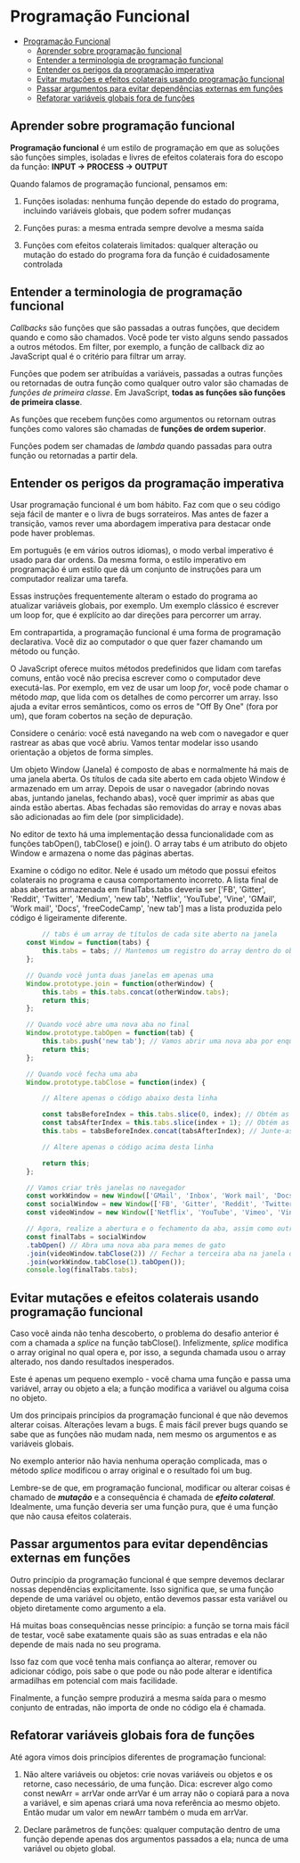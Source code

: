 # Programação Funcional

- [Programação Funcional](#programação-funcional)
  - [Aprender sobre programação funcional](#aprender-sobre-programação-funcional)
  - [Entender a terminologia de programação funcional](#entender-a-terminologia-de-programação-funcional)
  - [Entender os perigos da programação imperativa](#entender-os-perigos-da-programação-imperativa)
  - [Evitar mutações e efeitos colaterais usando programação funcional](#evitar-mutações-e-efeitos-colaterais-usando-programação-funcional)
  - [Passar argumentos para evitar dependências externas em funções](#passar-argumentos-para-evitar-dependências-externas-em-funções)
  - [Refatorar variáveis globais fora de funções](#refatorar-variáveis-globais-fora-de-funções)

## Aprender sobre programação funcional

**Programação funcional** é um estilo de programação em que as soluções são funções simples, isoladas e livres de efeitos colaterais fora do escopo da função: **INPUT -> PROCESS -> OUTPUT**

Quando falamos de programação funcional, pensamos em:

1. Funções isoladas: nenhuma função depende do estado do programa, incluindo variáveis globais, que podem sofrer mudanças

2. Funções puras: a mesma entrada sempre devolve a mesma saída

3. Funções com efeitos colaterais limitados: qualquer alteração ou mutação do estado do programa fora da função é cuidadosamente controlada

## Entender a terminologia de programação funcional

_Callbacks_ são funções que são passadas a outras funções, que decidem quando e como são chamados. Você pode ter visto alguns sendo passados a outros métodos. Em filter, por exemplo, a função de callback diz ao JavaScript qual é o critério para filtrar um array.

Funções que podem ser atribuídas a variáveis, passadas a outras funções ou retornadas de outra função como qualquer outro valor são chamadas de _funções de primeira classe_. Em JavaScript, **todas as funções são funções de primeira classe**.

As funções que recebem funções como argumentos ou retornam outras funções como valores são chamadas de **funções de ordem superior**.

Funções podem ser chamadas de _lambda_ quando passadas para outra função ou retornadas a partir dela.

## Entender os perigos da programação imperativa

Usar programação funcional é um bom hábito. Faz com que o seu código seja fácil de manter e o livra de bugs sorrateiros. Mas antes de fazer a transição, vamos rever uma abordagem imperativa para destacar onde pode haver problemas.

Em português (e em vários outros idiomas), o modo verbal imperativo é usado para dar ordens. Da mesma forma, o estilo imperativo em programação é um estilo que dá um conjunto de instruções para um computador realizar uma tarefa.

Essas instruções frequentemente alteram o estado do programa ao atualizar variáveis globais, por exemplo. Um exemplo clássico é escrever um loop for, que é explícito ao dar direções para percorrer um array.

Em contrapartida, a programação funcional é uma forma de programação declarativa. Você diz ao computador o que quer fazer chamando um método ou função.

O JavaScript oferece muitos métodos predefinidos que lidam com tarefas comuns, então você não precisa escrever como o computador deve executá-las. Por exemplo, em vez de usar um loop _for_, você pode chamar o método _map_, que lida com os detalhes de como percorrer um array. Isso ajuda a evitar erros semânticos, como os erros de "Off By One" (fora por um), que foram cobertos na seção de depuração.

Considere o cenário: você está navegando na web com o navegador e quer rastrear as abas que você abriu. Vamos tentar modelar isso usando orientação a objetos de forma simples.

Um objeto Window (Janela) é composto de abas e normalmente há mais de uma janela aberta. Os títulos de cada site aberto em cada objeto Window é armazenado em um array. Depois de usar o navegador (abrindo novas abas, juntando janelas, fechando abas), você quer imprimir as abas que ainda estão abertas. Abas fechadas são removidas do array e novas abas são adicionadas ao fim dele (por simplicidade).

No editor de texto há uma implementação dessa funcionalidade com as funções tabOpen(), tabClose() e join(). O array tabs é um atributo do objeto Window e armazena o nome das páginas abertas.

Examine o código no editor. Nele é usado um método que possui efeitos colaterais no programa e causa comportamento incorreto. A lista final de abas abertas armazenada em finalTabs.tabs deveria ser ['FB', 'Gitter', 'Reddit', 'Twitter', 'Medium', 'new tab', 'Netflix', 'YouTube', 'Vine', 'GMail', 'Work mail', 'Docs', 'freeCodeCamp', 'new tab'] mas a lista produzida pelo código é ligeiramente diferente.

```JavaScript
        // tabs é um array de títulos de cada site aberto na janela
    const Window = function(tabs) {
        this.tabs = tabs; // Mantemos um registro do array dentro do objeto
    };

    // Quando você junta duas janelas em apenas uma
    Window.prototype.join = function(otherWindow) {
        this.tabs = this.tabs.concat(otherWindow.tabs);
        return this;
    };

    // Quando você abre uma nova aba no final
    Window.prototype.tabOpen = function(tab) {
        this.tabs.push('new tab'); // Vamos abrir uma nova aba por enquanto
        return this;
    };

    // Quando você fecha uma aba
    Window.prototype.tabClose = function(index) {

        // Altere apenas o código abaixo desta linha

        const tabsBeforeIndex = this.tabs.slice(0, index); // Obtém as abas antes da aba
        const tabsAfterIndex = this.tabs.slice(index + 1); // Obtém as abas após a aba
        this.tabs = tabsBeforeIndex.concat(tabsAfterIndex); // Junte-as

        // Altere apenas o código acima desta linha

        return this;
    };

    // Vamos criar três janelas no navegador
    const workWindow = new Window(['GMail', 'Inbox', 'Work mail', 'Docs', 'freeCodeCamp']); // Sua caixa de correio, unidade e outros locais de trabalho
    const socialWindow = new Window(['FB', 'Gitter', 'Reddit', 'Twitter', 'Medium']); // Sites sociais
    const videoWindow = new Window(['Netflix', 'YouTube', 'Vimeo', 'Vine']); // Sites de entretenimento

    // Agora, realize a abertura e o fechamento da aba, assim como outras operações
    const finalTabs = socialWindow
    .tabOpen() // Abra uma nova aba para memes de gato
    .join(videoWindow.tabClose(2)) // Fechar a terceira aba na janela de vídeo e entrar
    .join(workWindow.tabClose(1).tabOpen());
    console.log(finalTabs.tabs);
```

## Evitar mutações e efeitos colaterais usando programação funcional

Caso você ainda não tenha descoberto, o problema do desafio anterior é com a chamada a _splice_ na função tabClose(). Infelizmente, _splice_ modifica o array original no qual opera e, por isso, a segunda chamada usou o array alterado, nos dando resultados inesperados.

Este é apenas um pequeno exemplo - você chama uma função e passa uma variável, array ou objeto a ela; a função modifica a variável ou alguma coisa no objeto.

Um dos principais princípios da programação funcional é que não devemos alterar coisas. Alterações levam a bugs. É mais fácil prever bugs quando se sabe que as funções não mudam nada, nem mesmo os argumentos e as variáveis globais.

No exemplo anterior não havia nenhuma operação complicada, mas o método _splice_ modificou o array original e o resultado foi um bug.

Lembre-se de que, em programação funcional, modificar ou alterar coisas é chamado de _**mutação**_ e a consequência é chamada de _**efeito colateral**_. Idealmente, uma função deveria ser uma função pura, que é uma função que não causa efeitos colaterais.

## Passar argumentos para evitar dependências externas em funções

Outro princípio da programação funcional é que sempre devemos declarar nossas dependências explicitamente. Isso significa que, se uma função depende de uma variável ou objeto, então devemos passar esta variável ou objeto diretamente como argumento a ela.

Há muitas boas consequências nesse princípio: a função se torna mais fácil de testar, você sabe exatamente quais são as suas entradas e ela não depende de mais nada no seu programa.

Isso faz com que você tenha mais confiança ao alterar, remover ou adicionar código, pois sabe o que pode ou não pode alterar e identifica armadilhas em potencial com mais facilidade.

Finalmente, a função sempre produzirá a mesma saída para o mesmo conjunto de entradas, não importa de onde no código ela é chamada.

## Refatorar variáveis globais fora de funções

Até agora vimos dois princípios diferentes de programação funcional:

1. Não altere variáveis ou objetos: crie novas variáveis ou objetos e os retorne, caso necessário, de uma função. Dica: escrever algo como const newArr = arrVar onde arrVar é um array não o copiará para a nova a variável, e sim apenas criará uma nova referência ao mesmo objeto. Então mudar um valor em newArr também o muda em arrVar.

2. Declare parâmetros de funções: qualquer computação dentro de uma função depende apenas dos argumentos passados a ela; nunca de uma variável ou objeto global.


